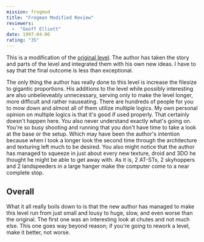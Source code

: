 ```yaml
---
mission: frogmod
title: "Frogman Modified Review"
reviewers: 
  -  "Geoff Elliott"
date: 1997-04-06
rating: "35"
---
```


This is a modification of the [original level](/missions/frogman/). The author has taken the story and parts of the level and integrated them with his own new ideas. I have to say that the final outcome is less than exceptional.

The only thing the author has really done to this level is increase the filesize to gigantic proportions. His additions to the level while possibly interesting are also unbelieveably unnecessary, serving only to make the level longer, more difficult and rather nauseating. There are hundreds of people for you to mow down and almost all of them utilize multiple logics. My own personal opinion on multiple logics is that it's good if used properly. That certainly doesn't happen here. You also never understand exactly what's going on. You're so busy shooting and running that you don't have time to take a look at the base or the setup. Which may have been the author's intention because when I took a longer look the second time through the architecture and texturing left much to be desired. You also might notice that the author has managed to squeeze in just about every new texture, droid and 3DO he thought he might be able to get away with. As it is, 2 AT-STs, 2 skyhoppers and 2 landspeeders in a large hanger make the computer come to a near complete stop.

## Overall

What it all really boils down to is that the new author has managed to make this level run from just small and lousy to huge, slow, and even worse than the original. The first one was an interesting look at chutes and not much else. This one goes way beyond reason; if you're going to rework a level, make it better, not worse.
